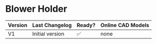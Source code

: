 # Blower Holder

| Version | Last Changelog | Ready? | Online CAD Models |
| ------- | -------------- | ------ | ----------------- |
| V1 | Initial version | ✅ | none

